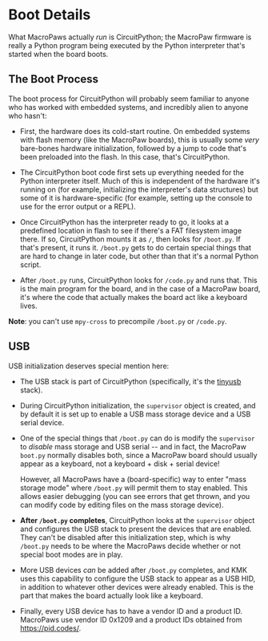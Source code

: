# Boot Details

What MacroPaws actually _run_ is CircuitPython; the MacroPaw firmware is
really a Python program being executed by the Python interpreter that's
started when the board boots.

## The Boot Process

The boot process for CircuitPython will probably seem familiar to anyone who
has worked with embedded systems, and incredibly alien to anyone who hasn't:

- First, the hardware does its cold-start routine. On embedded systems with
  flash memory (like the MacroPaw boards), this is usually some _very_
  bare-bones hardware initialization, followed by a jump to code that's been
  preloaded into the flash. In this case, that's CircuitPython.

- The CircuitPython boot code first sets up everything needed for the Python
  interpreter itself. Much of this is independent of the hardware it's running
  on (for example, initializing the interpreter's data structures) but some of
  it is hardware-specific (for example, setting up the console to use for the
  error output or a REPL).

- Once CircuitPython has the interpreter ready to go, it looks at a predefined
  location in flash to see if there's a FAT filesystem image there. If so,
  CircuitPython mounts it as `/`, then looks for `/boot.py`.  If that's
  present, it runs it. `/boot.py` gets to do certain special things that are
  hard to change in later code, but other than that it's a normal Python
  script.

- After `/boot.py` runs, CircuitPython looks for `/code.py` and runs that.
  This is the main program for the board, and in the case of a MacroPaw board,
  it's where the code that actually makes the board act like a keyboard lives.

**Note**: you can't use `mpy-cross` to precompile `/boot.py` or `/code.py`.

## USB

USB initialization deserves special mention here:

- The USB stack is part of CircuitPython (specifically, it's the [tinyusb]
  stack).

- During CircuitPython initialization, the `supervisor` object is created, and
  by default it is set up to enable a USB mass storage device and a USB serial
  device.

- One of the special things that `/boot.py` can do is modify the `supervisor`
  to _disable_ mass storage and USB serial -- and in fact, the MacroPaw
  `boot.py` normally disables both, since a MacroPaw board should usually appear as a keyboard, not a keyboard + disk + serial device!

  However, all MacroPaws have a (board-specific) way to enter "mass storage
  mode" where `/boot.py` will permit them to stay enabled. This allows easier
  debugging (you can see errors that get thrown, and you can modify code by
  editing files on the mass storage device).

- **After `/boot.py` completes**, CircuitPython looks at the `supervisor`
  object and configures the USB stack to present the devices that are enabled.
  They can't be disabled after this initialization step, which is why
  `/boot.py` needs to be where the MacroPaws decide whether or not special
  boot modes are in play.

- More USB devices _can_ be added after `/boot.py` completes, and KMK uses
  this capability to configure the USB stack to appear as a USB HID, in
  addition to whatever other devices were already enabled. This is the part
  that makes the board actually look like a keyboard.

- Finally, every USB device has to have a vendor ID and a product ID.
  MacroPaws use vendor ID 0x1209 and a product IDs obtained from
  https://pid.codes/.

[tinyusb]: https://docs.tinyusb.org/en/latest/index.html
